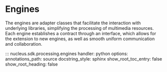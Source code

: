 # Engines

The engines are adapter classes that facilitate the interaction with underlying libraries, simplifying the processing of multimedia resources. Each engine establishes a contract through an interface, which allows for the extension to new engines, as well as smooth uniform communication and collaboration.

::: nucleus.sdk.processing.engines
    handler: python
    options:
      annotations_path: source
      docstring_style: sphinx
      show_root_toc_entry: false
      show_root_heading: false
